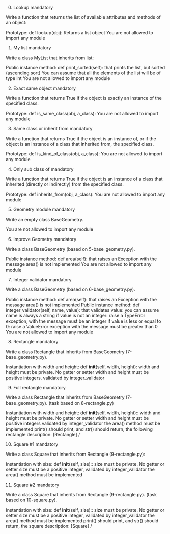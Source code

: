 0. Lookup mandatory

Write a function that returns the list of available attributes and methods of an object:

Prototype: def lookup(obj):
Returns a list object
You are not allowed to import any module

1. My list mandatory

Write a class MyList that inherits from list:

Public instance method: def print_sorted(self): that prints the list, but sorted (ascending sort)
You can assume that all the elements of the list will be of type int
You are not allowed to import any module

2. Exact same object mandatory

Write a function that returns True if the object is exactly an instance of the specified class.

Prototype: def is_same_class(obj, a_class):
You are not allowed to import any module

3. Same class or inherit from mandatory

Write a function that returns True if the object is an instance of, or if the object is an instance of a class that inherited from, the specified class.

Prototype: def is_kind_of_class(obj, a_class):
You are not allowed to import any module

4. Only sub class of mandatory

Write a function that returns True if the object is an instance of a class that inherited (directly or indirectly) from the specified class.

Prototype: def inherits_from(obj, a_class):
You are not allowed to import any module

5. Geometry module mandatory

Write an empty class BaseGeometry.

You are not allowed to import any module

6. Improve Geometry mandatory

Write a class BaseGeometry (based on 5-base_geometry.py).

Public instance method: def area(self): that raises an Exception with the message area() is not implemented
You are not allowed to import any module

7. Integer validator mandatory

Write a class BaseGeometry (based on 6-base_geometry.py).

Public instance method: def area(self): that raises an Exception with the message area() is not implemented
Public instance method: def integer_validator(self, name, value): that validates value:
you can assume name is always a string
if value is not an integer: raise a TypeError exception, with the message <name> must be an integer
if value is less or equal to 0: raise a ValueError exception with the message <name> must be greater than 0
You are not allowed to import any module

8. Rectangle mandatory

Write a class Rectangle that inherits from BaseGeometry (7-base_geometry.py).

Instantiation with width and height: def __init__(self, width, height):
width and height must be private. No getter or setter
width and height must be positive integers, validated by integer_validator

9. Full rectangle mandatory

Write a class Rectangle that inherits from BaseGeometry (7-base_geometry.py). (task based on 8-rectangle.py)

Instantiation with width and height: def __init__(self, width, height)::
width and height must be private. No getter or setter
width and height must be positive integers validated by integer_validator
the area() method must be implemented
print() should print, and str() should return, the following rectangle description: [Rectangle] <width>/<height>

10. Square #1 mandatory

Write a class Square that inherits from Rectangle (9-rectangle.py):

Instantiation with size: def __init__(self, size)::
size must be private. No getter or setter
size must be a positive integer, validated by integer_validator
the area() method must be implemented

11. Square #2 mandatory

Write a class Square that inherits from Rectangle (9-rectangle.py). (task based on 10-square.py).

Instantiation with size: def __init__(self, size)::
size must be private. No getter or setter
size must be a positive integer, validated by integer_validator
the area() method must be implemented
print() should print, and str() should return, the square description: [Square] <width>/<height>

